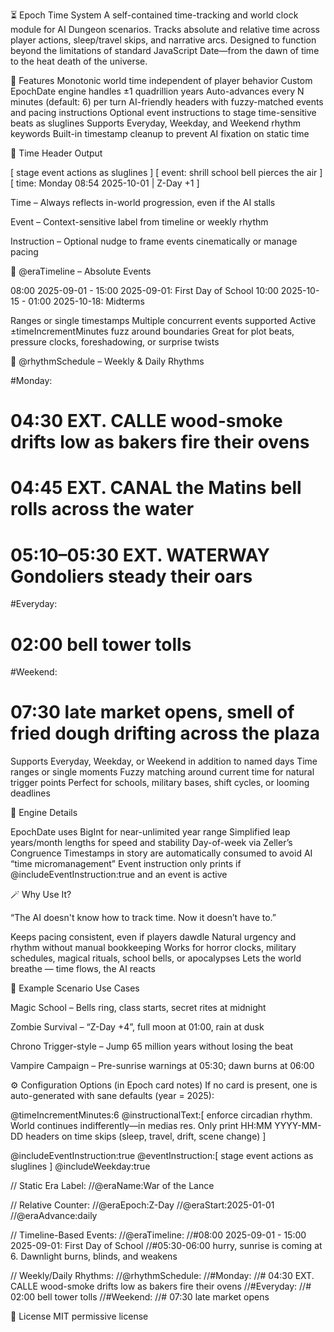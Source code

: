 ⏳ Epoch Time System
A self-contained time-tracking and world clock module for AI Dungeon scenarios. Tracks absolute and relative time across player actions, sleep/travel skips, and narrative arcs. Designed to function beyond the limitations of standard JavaScript Date—from the dawn of time to the heat death of the universe.


🚀 Features
Monotonic world time independent of player behavior
Custom EpochDate engine handles ±1 quadrillion years
Auto-advances every N minutes (default: 6) per turn
AI-friendly headers with fuzzy-matched events and pacing instructions
Optional event instructions to stage time-sensitive beats as sluglines
Supports Everyday, Weekday, and Weekend rhythm keywords
Built-in timestamp cleanup to prevent AI fixation on static time


📆 Time Header Output

[ stage event actions as sluglines ]
[ event: shrill school bell pierces the air ]
[ time: Monday 08:54 2025-10-01 | Z-Day +1 ]




Time – Always reflects in-world progression, even if the AI stalls

Event – Context-sensitive label from timeline or weekly rhythm

Instruction – Optional nudge to frame events cinematically or manage pacing


📅 @eraTimeline – Absolute Events

08:00 2025-09-01 - 15:00 2025-09-01: First Day of School
10:00 2025-10-15 - 01:00 2025-10-18: Midterms



Ranges or single timestamps
Multiple concurrent events supported
Active ±timeIncrementMinutes fuzz around boundaries
Great for plot beats, pressure clocks, foreshadowing, or surprise twists


🔁 @rhythmSchedule – Weekly & Daily Rhythms

#Monday:
# 04:30 EXT. CALLE wood-smoke drifts low as bakers fire their ovens
# 04:45 EXT. CANAL the Matins bell rolls across the water
# 05:10–05:30 EXT. WATERWAY Gondoliers steady their oars

#Everyday:
# 02:00 bell tower tolls

#Weekend:
# 07:30 late market opens, smell of fried dough drifting across the plaza



Supports Everyday, Weekday, or Weekend in addition to named days
Time ranges or single moments
Fuzzy matching around current time for natural trigger points
Perfect for schools, military bases, shift cycles, or looming deadlines


🧠 Engine Details


EpochDate uses BigInt for near-unlimited year range
Simplified leap years/month lengths for speed and stability
Day-of-week via Zeller’s Congruence
Timestamps in story are automatically consumed to avoid AI “time micromanagement”
Event instruction only prints if @includeEventInstruction:true and an event is active


🪄 Why Use It?

“The AI doesn't know how to track time. Now it doesn’t have to.”


Keeps pacing consistent, even if players dawdle
Natural urgency and rhythm without manual bookkeeping
Works for horror clocks, military schedules, magical rituals, school bells, or apocalypses
Lets the world breathe — time flows, the AI reacts


🧪 Example Scenario Use Cases


Magic School – Bells ring, class starts, secret rites at midnight

Zombie Survival – “Z-Day +4”, full moon at 01:00, rain at dusk

Chrono Trigger-style – Jump 65 million years without losing the beat

Vampire Campaign – Pre-sunrise warnings at 05:30; dawn burns at 06:00


⚙️ Configuration Options (in Epoch card notes)
If no card is present, one is auto-generated with sane defaults (year = 2025):

@timeIncrementMinutes:6
@instructionalText:[ enforce circadian rhythm. World continues indifferently—in medias res. Only print HH:MM YYYY-MM-DD headers on time skips (sleep, travel, drift, scene change) ]

@includeEventInstruction:true
@eventInstruction:[ stage event actions as sluglines ]
@includeWeekday:true

// Static Era Label:
//@eraName:War of the Lance

// Relative Counter:
//@eraEpoch:Z-Day
//@eraStart:2025-01-01
//@eraAdvance:daily

// Timeline-Based Events:
//@eraTimeline:
//#08:00 2025-09-01 - 15:00 2025-09-01: First Day of School
//#05:30-06:00 hurry, sunrise is coming at 6. Dawnlight burns, blinds, and weakens

// Weekly/Daily Rhythms:
//@rhythmSchedule:
//#Monday:
//# 04:30 EXT. CALLE wood-smoke drifts low as bakers fire their ovens
//#Everyday:
//# 02:00 bell tower tolls
//#Weekend:
//# 07:30 late market opens



📜 License
MIT permissive license
